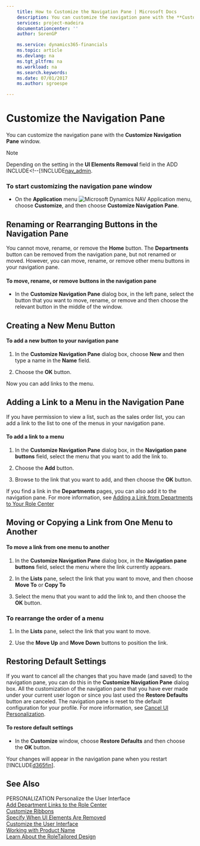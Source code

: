 ```yaml
---
    title: How to Customize the Navigation Pane | Microsoft Docs
    description: You can customize the navigation pane with the **Customize Navigation Pane** window.
    services: project-madeira
    documentationcenter: ''
    author: SorenGP

    ms.service: dynamics365-financials
    ms.topic: article
    ms.devlang: na
    ms.tgt_pltfrm: na
    ms.workload: na
    ms.search.keywords:
    ms.date: 07/01/2017
    ms.author: sgroespe

---
```

# Customize the Navigation Pane
You can customize the navigation pane with the **Customize Navigation Pane** window.  
  
> [!NOTE]  
>  Depending on the setting in the **UI Elements Removal** field in the ADD INCLUDE<!--[!INCLUDE[nav_admin](../../includes/How%20to:%20Specify%20When%20UI%20Elements%20Are%20Removed.md).  
  
### To start customizing the navigation pane window  
  
-   On the **Application** menu ![Microsoft Dynamics NAV Application menu](../media/rtc_applicationmenu.png "RTC_ApplicationMenu"), choose **Customize**, and then choose **Customize Navigation Pane**.  
  
## Renaming or Rearranging Buttons in the Navigation Pane  
 You cannot move, rename, or remove the **Home** button. The **Departments** button can be removed from the navigation pane, but not renamed or moved. However, you can move, rename, or remove other menu buttons in your navigation pane.  
  
#### To move, rename, or remove buttons in the navigation pane  
  
-   In the **Customize Navigation Pane** dialog box, in the left pane, select the button that you want to move, rename, or remove and then choose the relevant button in the middle of the window.  
  
## Creating a New Menu Button  
  
#### To add a new button to your navigation pane  
  
1.  In the **Customize Navigation Pane** dialog box, choose **New** and then type a name in the **Name** field.  
  
2.  Choose the **OK** button.  
  
 Now you can add links to the menu.  
  
## Adding a Link to a Menu in the Navigation Pane  
 If you have permission to view a list, such as the sales order list, you can add a link to the list to one of the menus in your navigation pane.  
  
#### To add a link to a menu  
  
1.  In the **Customize Navigation Pane** dialog box, in the **Navigation pane buttons** field, select the menu that you want to add the link to.  
  
2.  Choose the **Add** button.  
  
3.  Browse to the link that you want to add, and then choose the **OK** button.  
  
 If you find a link in the **Departments** pages, you can also add it to the navigation pane. For more information, see [Adding a Link from Departments to Your Role Center](../how-to-add-department-links-to-the-role-center.md)  
  
## Moving or Copying a Link from One Menu to Another  
  
#### To move a link from one menu to another  
  
1.  In the **Customize Navigation Pane** dialog box, in the **Navigation pane buttons** field, select the menu where the link currently appears.  
  
2.  In the **Lists** pane, select the link that you want to move, and then choose **Move To** or **Copy To**  
  
3.  Select the menu that you want to add the link to, and then choose the **OK** button.  
  
### To rearrange the order of a menu  
  
1.  In the **Lists** pane, select the link that you want to move.  
  
2.  Use the **Move Up** and **Move Down** buttons to position the link.  
  
## Restoring Default Settings  
 If you want to cancel all the changes that you have made (and saved) to the navigation pane, you can do this in the **Customize Navigation Pane** dialog box. All the customization of the navigation pane that you have ever made under your current user logon or since you last used the **Restore Defaults** button are canceled. The navigation pane is reset to the default configuration for your profile. For more information, see [Cancel UI Personalization](../how-to-cancel-ui-personalization.md).  
  
#### To restore default settings  
  
-   In the **Customize** window, choose **Restore Defaults** and then choose the **OK** button.  
  
 Your changes will appear in the navigation pane when you restart [!INCLUDE[d365fin](includes/d365fin_md.md)].  
  
## See Also  
 PERSONALIZATION Personalize the User Interface   
 [Add Department Links to the Role Center](../how-to-add-department-links-to-the-role-center.md)   
 [Customize Ribbons](../how-to-customize-ribbons.md)   
 [Specify When UI Elements Are Removed](../How%20to:%20Specify%20When%20UI%20Elements%20Are%20Removed.md)   
 [Customize the User Interface](../customize-the-user-interface.md)   
 [Working with Product Name](../working-with-$-p_1-product-name-$-.md)   
 [Learn About the RoleTailored Design](../learn-about-the-roletailored-design.md)